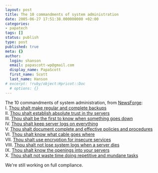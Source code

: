 ```yaml
---
layout: post
title: The 10 commandments of system administration
date: 2005-06-27 17:51:38.000000000 +02:00
categories:
- papatech
tags: []
status: publish
type: post
published: true
meta: {}
author:
  login: shanson
  email: papascott-wp@gmail.com
  display_name: PapaScott
  first_name: Scott
  last_name: Hanson
# excerpt: !ruby/object:Hpricot::Doc
  # options: {}
---
```

<p>The 10 commandments of system administration, from <a href="http://www.newsforge.com/">NewsForge</a>:<br />
I. <a href="//software.newsforge.com/article.pl?sid=05/04/15/2130246&tid=91">Thou shalt make regular and complete backups</a><br />
II. <a href="//software.newsforge.com/article.pl?sid=05/04/25/1926246&tid=152">Thou shalt establish absolute trust in thy servers</a><br />
III. <a href="//software.newsforge.com/article.pl?sid=05/05/02/1426209&tid=91">Thou shalt be the first to know when something goes down</a><br />
IV. <a href="//software.newsforge.com/article.pl?sid=05/05/09/198203&tid=91">Thou shalt keep server logs on everything</a><br />
V. <a href="//software.newsforge.com/article.pl?sid=05/05/13/1851255&tid=152">Thou shalt document complete and effective policies and procedures</a><br />
VI. <a href="//software.newsforge.com/article.pl?sid=05/05/20/1446206&tid=91">Thou shalt know what cable goes where</a><br />
VII. <a href="//software.newsforge.com/article.pl?sid=05/06/01/1631201&tid=91">Thou shalt use encryption for insecure services</a><br />
VIII. <a href="//software.newsforge.com/article.pl?sid=05/06/03/2032258&tid=91">Thou shalt not lose system logs when a server dies</a><br />
IX. <a href="//software.newsforge.com/article.pl?sid=05/06/13/2034239&tid=91">Thou shalt know the openings into your servers</a><br />
X. <a href="http://software.newsforge.com/software/05/06/20/1438209.shtml?tid=91">Thou shalt not waste time doing repetitive and mundane tasks</a></p>
<p>We're still working on full compliance.</p>
